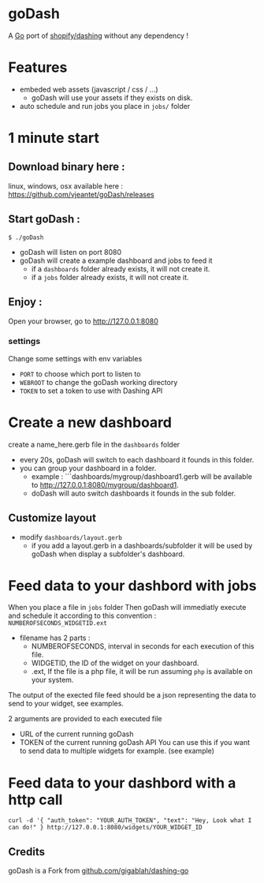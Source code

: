 goDash
==========

A [Go][1] port of [shopify/dashing][2] without any dependency !

# Features
* embeded web assets (javascript / css / ...) 
	* goDash will use your assets if they exists on disk. 
* auto schedule and run jobs you place in ```jobs/``` folder

# 1 minute start
## Download binary here : 

linux, windows, osx available here : https://github.com/vjeantet/goDash/releases

## Start goDash :
```
$ ./goDash
```
* goDash will listen on port 8080
* goDash will create a example dashboard and jobs to feed it
	* if a ```dashboards``` folder already exists, it will not create it.
	* if a ```jobs``` folder already exists, it will not create it.
## Enjoy :
Open your browser, go to http://127.0.0.1:8080


### settings
Change some settings with env variables
* ```PORT``` to choose which port to listen to
* ```WEBROOT``` to change the goDash working directory
* ```TOKEN``` to set a token to use with Dashing API


# Create a new dashboard
create a name_here.gerb file in the ```dashboards``` folder

* every 20s, goDash will switch to each dashboard it founds in this folder.
* you can group your dashboard in a folder.
	* example : ```dashboards/mygroup/dashboard1.gerb  will be available to http://127.0.0.1:8080/mygroup/dashboard1. 
	* doDash will auto switch dashboards it founds in the sub folder.

## Customize layout
* modify ```dashboards/layout.gerb```
	* if you add a layout.gerb in a dashboards/subfolder it will be used by goDash when display a subfolder's dashboard.


# Feed data to your dashbord with jobs
When you place a file in ```jobs``` folder Then goDash will immediatly execute and schedule it according to this convention : ```NUMBEROFSECONDS_WIDGETID.ext```
* filename has 2 parts :
	* NUMBEROFSECONDS,  interval in seconds for each execution of this file.
	* WIDGETID, the ID of the widget on your dashboard.
	* .ext, If the file is a php file, it will be run assuming ```php``` is available on your system.

The output of the exected file feed should be a json representing the data to send to your widget, see examples.

2 arguments are provided to each executed file
* URL of the current running goDash
* TOKEN of the current running goDash API
You can use this if you want to send data to multiple widgets for example. (see example)

# Feed data to your dashbord with a http call
```
curl -d '{ "auth_token": "YOUR_AUTH_TOKEN", "text": "Hey, Look what I can do!" } http://127.0.0.1:8080/widgets/YOUR_WIDGET_ID
```


Credits
-------

goDash is a Fork from [github.com/gigablah/dashing-go][3]



[1]: http://golang.org
[2]: http://shopify.github.io/dashing
[3]: https://github.com/gigablah/dashing-go

